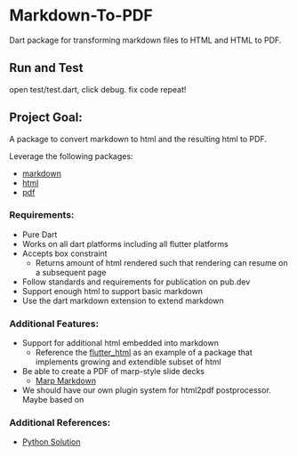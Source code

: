 # Markdown-To-PDF
Dart package for transforming markdown files to HTML and HTML to PDF.

## Run and Test

open test/test.dart, click debug.
fix code
repeat!

## Project Goal:
A package to convert markdown to html and the resulting html to PDF.

Leverage the following packages:
- [markdown](https://pub.dev/packages/markdown)
- [html](https://pub.dev/packages/html)
- [pdf](https://pub.dev/packages/pdf)

### Requirements:
- Pure Dart
- Works on all dart platforms including all flutter platforms
- Accepts box constraint
  - Returns amount of html rendered such that rendering can resume on a subsequent page
- Follow standards and requirements for publication on pub.dev
- Support enough html to support basic markdown
- Use the dart markdown extension to extend markdown

### Additional Features:
- Support for additional html embedded into markdown
  - Reference the [flutter_html](https://pub.dev/packages/flutter_html) as an example of a package that implements growing and extendible subset of html
- Be able to create a PDF of marp-style slide decks
  - [Marp Markdown](https://marp.app)
- We should have our own plugin system for html2pdf postprocessor. Maybe based on 
<script class='plugin'>{
 // json

}</script>

### Additional References:
- [Python Solution](https://weasyprint.org)
